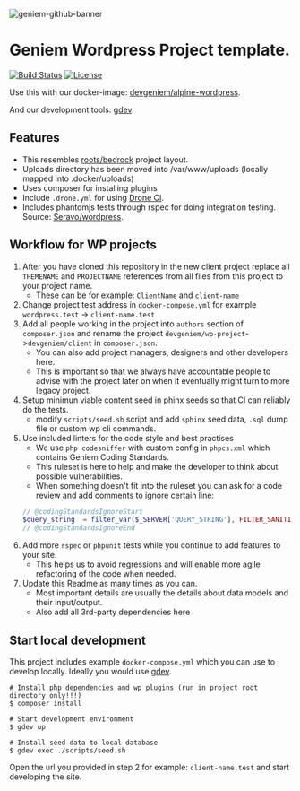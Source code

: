 ![geniem-github-banner](https://cloud.githubusercontent.com/assets/5691777/14319886/9ae46166-fc1b-11e5-9630-d60aa3dc4f9e.png)
# Geniem Wordpress Project template.
[![Build Status](https://travis-ci.org/devgeniem/wp-project.svg?branch=master)](https://travis-ci.org/devgeniem/wp-project) [![License](http://img.shields.io/:license-mit-blue.svg)](http://doge.mit-license.org)

Use this with our docker-image: [devgeniem/alpine-wordpress](https://github.com/devgeniem/docker-alpine-wordpress).

And our development tools: [gdev](https://github.com/devgeniem/gdev).

## Features
- This resembles [roots/bedrock](https://github.com/roots/bedrock) project layout.
- Uploads directory has been moved into /var/www/uploads (locally mapped into .docker/uploads)
- Uses composer for installing plugins
- Include `.drone.yml` for using [Drone CI](https://github.com/drone/drone).
- Includes phantomjs tests through rspec for doing integration testing. Source: [Seravo/wordpress](https://github.com/Seravo/wordpress).

## Workflow for WP projects
1. After you have cloned this repository in the new client project replace all `THEMENAME` and `PROJECTNAME` references from all files from this project to your project name.
    * These can be for example: `ClientName` and `client-name`
2. Change project test address in `docker-compose.yml` for example `wordpress.test` -> `client-name.test`
3. Add all people working in the project into `authors` section of `composer.json` and rename the project `devgeniem/wp-project`->`devgeniem/client` in `composer.json`.
    * You can also add project managers, designers and other developers here.
    * This is important so that we always have accountable people to advise with the project later on when it eventually might turn to more legacy project.
4. Setup minimun viable content seed in phinx seeds so that CI can reliably do the tests.
    * modify `scripts/seed.sh` script and add `sphinx` seed data, `.sql` dump file or custom wp cli commands.
5. Use included linters for the code style and best practises
    * We use `php codesniffer` with custom config in `phpcs.xml` which contains Geniem Coding Standards.
    * This ruleset is here to help and make the developer to think about possible vulnerabilities.
    * When something doesn't fit into the ruleset you can ask for a code review and add comments to ignore certain line:
    ```php
    // @codingStandardsIgnoreStart
    $query_string  = filter_var($_SERVER['QUERY_STRING'], FILTER_SANITIZE_STRING)
    // @codingStandardsIgnoreEnd
    ```
6. Add more `rspec` or `phpunit` tests while you continue to add features to your site.
    * This helps us to avoid regressions and will enable more agile refactoring of the code when needed.
7. Update this Readme as many times as you can.
    * Most important details are usually the details about data models and their input/output.
    * Also add all 3rd-party dependencies here

## Start local development
This project includes example `docker-compose.yml` which you can use to develop locally. Ideally you would use [gdev](https://github.com/devgeniem/gdev).

```
# Install php dependencies and wp plugins (run in project root directory only!!!)
$ composer install

# Start development environment
$ gdev up

# Install seed data to local database
$ gdev exec ./scripts/seed.sh
```

Open the url you provided in step 2 for example: `client-name.test` and start developing the site.
